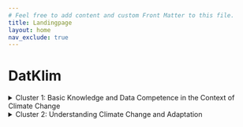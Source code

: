 ```yaml
---
# Feel free to add content and custom Front Matter to this file.
title: Landingpage
layout: home
nav_exclude: true
---
```

# DatKlim

<div class="dropdown">
 <details>
 <summary class="dropdown-trigger btn btn-primary">Cluster 1: Basic Knowledge and Data Competence in the Context of Climate Change</summary>
<ul>
      <li><a href="#">Basic Knowledge on Data Competence </a>
        <table>
          <tr>
            <td>Content</td>
            <td>Question</td>
          </tr>
          <tr>
            <td>Introduction to Climate Change <br>
                Introduction to Data Literacy <br>
                Data Governance </td>
            <td>
              <strong>What:</strong> This learning unit aims to provide general insights into the use, the quality, and the sources of data.<br>
              <strong>How:</strong> It shows the relevance of data for climate change and provides relevant databases and tools.<br>
              <strong>Why:</strong> It enables the learner to understand the common use of data since the reliability, availability, and accessibility of various data sources are increasing.
            </td>
          </tr>
        </table>
      </li>
      <li><a href="#">Data and Governance </a>
        <table>
          <tr>
            <td>Content</td>
            <td>Question</td>
          </tr>
          <tr>
            <td>Introduction</td>
            <td>
              <strong>What:</strong> The learner learns to understand the different levels of climate data, both in a hierarchical and geographical sense. He/she also learns to evaluate the quality and availability of data.<br>
              <strong>How:</strong> Getting to know different data sources and originator structures in Germany.<br>
              <strong>Why:</strong> Equipping the learner with the ability to find data on the right level and judge its quality.
            </td>
          </tr>
        </table>
      </li>
      <li><a href="#">Menu Item 2</a></li>
      <li><a href="#">Menu Item 3</a></li>
    </ul>
  </details>
</div>


<div class="dropdown">
 <details>
 <summary class="dropdown-trigger btn btn-green">Cluster 2: Understanding Climate Change and Adaptation</summary>
<ul>
      <li><a href="#">: Introduction to Climate Systems, Change and Variability  </a>
        <table>
          <tr>
            <td>Content</td>
            <td>Question</td>
          </tr>
          <tr>
            <td>Introduction to Climate Systems <br>
                Climate Change Drivers <br>
                Climate Change Impacts on Sectors </td>
            <td>
              <strong>What:</strong>  Learning about the fundamental aspects of climate change, examining its drivers and (local) impacts; Understanding the different sectors that are affected.<br>
              <strong>How:</strong>  Getting to know the physical science behind climate change; highlighting a case study in Germany to elaborate on its effects <br>
              <strong>Why:</strong>  Getting to know the affected sectors in order to plan well fitted adaptation measures.
            </td>
          </tr>
        </table>
      </li>
      <li><a href="#"> Climate Governance (In Germany) </a>
        <table>
          <tr>
            <td>Content</td>
            <td>Question</td>
          </tr>
          <tr>
            <td>International climate policy <br>
                Local and Regional Governance <br>
                Governance and Adaptation in Germany <br>
                International Climate Policy and Agreements </td>
            <td>
              <strong>What:</strong> Learning about international, national and regional climate policy, legal frameworks and finances, as well as their implications on the local level <br>
              <strong>How:</strong> Analyzing international agreements and the effect on local and regional governance <br>
              <strong>Why:</strong>  Understanding the role of regional governance in the bigger picture, informing for effective policy making and strategic planning.
            </td>
          </tr>
        </table>
      </li>
      <li><a href="#">Understanding elements of climate adaptation strategy development </a>
        <table>
          <tr>
            <td>Content</td>
            <td>Question</td>
          </tr>
          <tr>
            <td>Climate Change Adaptation Frameworks </td>
            <td>
              <strong>What:</strong>  Studying essential framework components for adaptation strategy development at different spatial scales <br>
              <strong>How:</strong> Reviewing existing frameworks on different scales of adaptation strategy, for example within the EU, in Germany, on regional or municipal level <br>
              <strong>Why:</strong>   Framework of adaptation strategy development is elemental for appliance of any further strategy according to the AoI defined. 
            </td>
          </tr>
        </table>
      </li>
      <li><a href="#">Menu Item 3</a></li>
    </ul>
  </details>
</div>